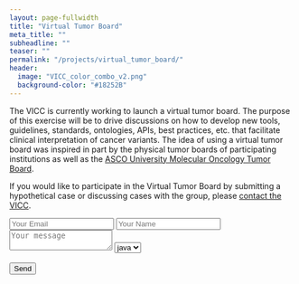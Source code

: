 ```yaml
---
layout: page-fullwidth
title: "Virtual Tumor Board"
meta_title: ""
subheadline: ""
teaser: ""
permalink: "/projects/virtual_tumor_board/"
header:
  image: "VICC_color_combo_v2.png"
  background-color: "#18252B"
---
```


The VICC is currently working to launch a virtual tumor board. The purpose of this exercise will be to drive discussions on how to develop new tools, guidelines, standards, ontologies, APIs, best practices, etc. that facilitate clinical interpretation of cancer variants. The idea of using a virtual tumor board was inspired in part by the physical tumor boards of participating institutions as well as the [ASCO University Molecular Oncology Tumor Board](http://university.asco.org/motb).

If you would like to participate in the Virtual Tumor Board by submitting a hypothetical case or discussing cases with the group, please [contact the VICC](/join/).

<form action="https://formspree.io/obigriffith@wustl.edu" method="POST">
    <input type="email" name="_replyto" placeholder="Your Email">
    <input type="text" name="name" placeholder="Your Name">
    <textarea name="message" placeholder="Your message"></textarea>
    <select name="test" placeholder="test">
      <option value="1" selected>R</option>
      <option value="2" selected>Perl</option>
      <option value="3" selected>c#</option>
      <option value="4" selected>java</option>
    </select>
    <br>
    <br>
    <input type="submit" value="Send">
    <input type="hidden" name="_next" value="http://www.cancervariants.org/redirect-page" />
</form>

